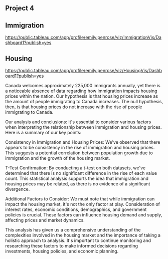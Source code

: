 
## Project 4

## Immigration
https://public.tableau.com/app/profile/emily.penrose/viz/ImmigrationVis/Dashboard1?publish=yes

## Housing
https://public.tableau.com/app/profile/emily.penrose/viz/HousingVis/Dashboard1?publish=yes

Canada welcomes approximately 225,000 immigrants annually, yet there is a noticeable absence of data regarding how immigration impacts housing prices within the nation. Our hypothesis is that housing prices increase as the amount of people immigrating to Canada increases. The null hypothesis, then, is that housing prices do not increase with the rise of people immigrating to Canada. 

Our analysis and conclusions:
It's essential to consider various factors when interpreting the relationship between immigration and housing prices. Here is a summary of our key points:

Consistency in Immigration and Housing Prices:
We've observed that there appears to be consistency in the rise of immigration and housing prices. This suggests a potential correlation between population growth due to immigration and the growth of the housing market.

T-Test Confirmation:
By conducting a t-test on both datasets, we've determined that there is no significant difference in the rise of each value count. This statistical analysis supports the idea that immigration and housing prices may be related, as there is no evidence of a significant divergence.

Additional Factors to Consider:
We must note that while immigration can impact the housing market, it's not the only factor at play. Consideration of interest rates, economic conditions, demographics, and government policies is crucial. These factors can influence housing demand and supply, affecting prices and market dynamics.

This analysis has given us a comprehensive understanding of the complexities involved in the housing market and the importance of taking a holistic approach to analysis. It's important to continue monitoring and researching these factors to make informed decisions regarding investments, housing policies, and economic planning.
